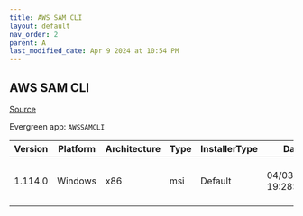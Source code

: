 ```yaml
---
title: AWS SAM CLI
layout: default
nav_order: 2
parent: A
last_modified_date: Apr 9 2024 at 10:54 PM
---
```


## AWS SAM CLI

[Source](https://github.com/aws/aws-sam-cli/)

Evergreen app: `AWSSAMCLI`

| Version | Platform | Architecture | Type | InstallerType | Date                | Size     | URI                                                                                                                                                                          |
| ------- | -------- | ------------ | ---- | ------------- | ------------------- | -------- | ---------------------------------------------------------------------------------------------------------------------------------------------------------------------------- |
| 1.114.0 | Windows  | x86          | msi  | Default       | 04/03/2024 19:28:30 | 87093248 | [https://github.com/aws/aws-sam-cli/releases/download/v1.114.0/AWS_SAM_CLI_64_PY3.msi](https://github.com/aws/aws-sam-cli/releases/download/v1.114.0/AWS_SAM_CLI_64_PY3.msi) |
